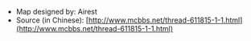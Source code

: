 - Map designed by: Airest
- Source (in Chinese): [http://www.mcbbs.net/thread-611815-1-1.html](http://www.mcbbs.net/thread-611815-1-1.html)